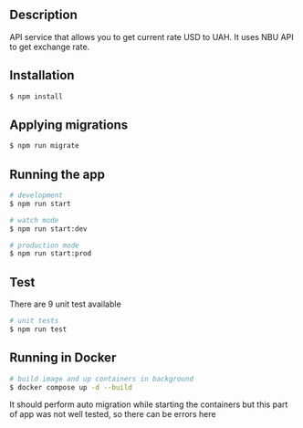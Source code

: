 ## Description

API service that allows you to get current rate USD to UAH. It uses NBU API to get exchange rate.

## Installation

```bash
$ npm install
```

## Applying migrations

```bash
$ npm run migrate
```

## Running the app

```bash
# development
$ npm run start

# watch mode
$ npm run start:dev

# production mode
$ npm run start:prod
```

## Test
There are 9 unit test available

```bash
# unit tests
$ npm run test
```

## Running in Docker

```bash
# build image and up containers in background
$ docker compose up -d --build
```
It should perform auto migration while starting the containers but this part of app was not well tested, so there can be errors here